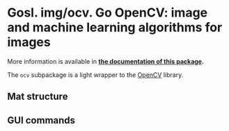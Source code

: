 # Gosl. img/ocv. Go OpenCV: image and machine learning algorithms for images

More information is available in **[the documentation of this package](http://rawgit.com/cpmech/gosl/master/doc/xximg-ocv.html).**

The `ocv` subpackage is a light wrapper to the [OpenCV](http://opencv.org) library.

## Mat structure

## GUI commands
